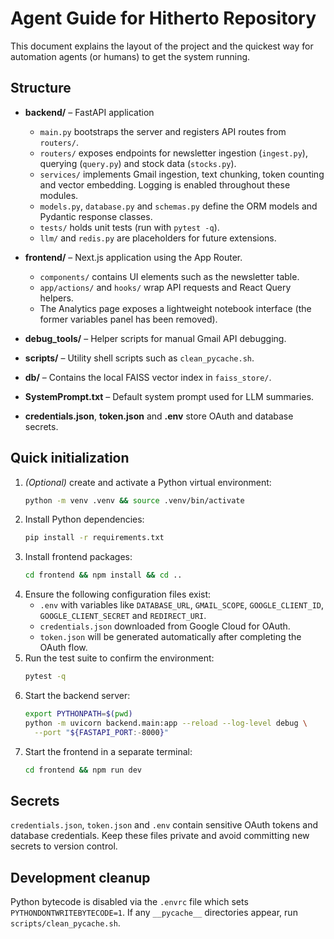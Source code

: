 # Agent Guide for Hitherto Repository

This document explains the layout of the project and the quickest way for automation agents (or humans) to get the system running.

## Structure

- **backend/** – FastAPI application
  - `main.py` bootstraps the server and registers API routes from `routers/`.
  - `routers/` exposes endpoints for newsletter ingestion (`ingest.py`), querying (`query.py`) and stock data (`stocks.py`).
  - `services/` implements Gmail ingestion, text chunking, token counting and vector embedding. Logging is enabled throughout these modules.
  - `models.py`, `database.py` and `schemas.py` define the ORM models and Pydantic response classes.
  - `tests/` holds unit tests (run with `pytest -q`).
  - `llm/` and `redis.py` are placeholders for future extensions.

- **frontend/** – Next.js application using the App Router.
  - `components/` contains UI elements such as the newsletter table.
  - `app/actions/` and `hooks/` wrap API requests and React Query helpers.
  - The Analytics page exposes a lightweight notebook interface (the former
    variables panel has been removed).

- **debug_tools/** – Helper scripts for manual Gmail API debugging.
- **scripts/** – Utility shell scripts such as `clean_pycache.sh`.
- **db/** – Contains the local FAISS vector index in `faiss_store/`.
- **SystemPrompt.txt** – Default system prompt used for LLM summaries.
- **credentials.json**, **token.json** and **.env** store OAuth and database secrets.

## Quick initialization

1. *(Optional)* create and activate a Python virtual environment:
   ```bash
   python -m venv .venv && source .venv/bin/activate
   ```
2. Install Python dependencies:
   ```bash
   pip install -r requirements.txt
   ```
3. Install frontend packages:
   ```bash
   cd frontend && npm install && cd ..
   ```
4. Ensure the following configuration files exist:
   - `.env` with variables like `DATABASE_URL`, `GMAIL_SCOPE`, `GOOGLE_CLIENT_ID`, `GOOGLE_CLIENT_SECRET` and `REDIRECT_URI`.
   - `credentials.json` downloaded from Google Cloud for OAuth.
   - `token.json` will be generated automatically after completing the OAuth flow.
5. Run the test suite to confirm the environment:
   ```bash
   pytest -q
   ```
6. Start the backend server:
   ```bash
   export PYTHONPATH=$(pwd)
   python -m uvicorn backend.main:app --reload --log-level debug \
     --port "${FASTAPI_PORT:-8000}"
   ```
7. Start the frontend in a separate terminal:
   ```bash
   cd frontend && npm run dev
   ```

## Secrets

`credentials.json`, `token.json` and `.env` contain sensitive OAuth tokens and database credentials. Keep these files private and avoid committing new secrets to version control.

## Development cleanup

Python bytecode is disabled via the `.envrc` file which sets `PYTHONDONTWRITEBYTECODE=1`. If any `__pycache__` directories appear, run `scripts/clean_pycache.sh`.
